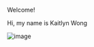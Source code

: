 Welcome!

Hi, my name is Kaitlyn Wong

![image](https://user-images.githubusercontent.com/65963165/83561076-39a80480-a4e5-11ea-94f9-cf1cfeaeb770.png)
